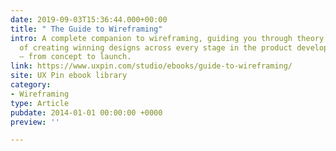 ```yaml
---
date: 2019-09-03T15:36:44.000+00:00
title: " The Guide to Wireframing"
intro: A complete companion to wireframing, guiding you through theory and practice
  of creating winning designs across every stage in the product development process
  – from concept to launch.
link: https://www.uxpin.com/studio/ebooks/guide-to-wireframing/
site: UX Pin ebook library
category:
- Wireframing
type: Article
pubdate: 2014-01-01 00:00:00 +0000
preview: ''

---
```


